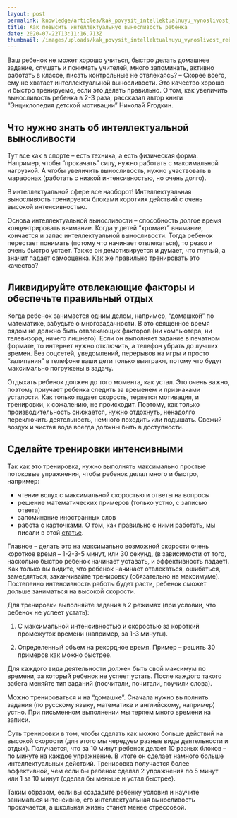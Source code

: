 ```yaml
---
layout: post
permalink: knowledge/articles/kak_povysit_intellektualnuyu_vynoslivost_rebenka/index.html
title: Как повысить интеллектуальную выносливость ребенка
date: 2020-07-22T13:11:16.713Z
thumbnail: /images/uploads/kak_povysit_intellektualnuyu_vynoslivost_rebenka-01.jpg
---
```

Ваш ребенок не может хорошо учиться, быстро делать домашнее задание, слушать и понимать учителей, много запоминать, активно работать в классе, писать контрольные не отвлекаясь? – Скорее всего, ему не хватает интеллектуальной выносливости. Это качество хорошо и быстро тренируемо, если это делать правильно. О том, как увеличить выносливость ребенка в 2-3 раза, рассказал автор книги “Энциклопедия детской мотивации” Николай Ягодкин.

## Что нужно знать об интеллектуальной выносливости

Тут все как в спорте – есть техника, а есть физическая форма. Например, чтобы “прокачать” силу, нужно работать с максимальной нагрузкой. А чтобы увеличить выносливость, нужно участвовать в марафонах (работать с низкой интенсивностью, но очень долго).

В интеллектуальной сфере все наоборот! Интеллектуальная выносливость тренируется блоками коротких действий с очень высокой интенсивностью.

Основа интеллектуальной выносливости – способность долгое время концентрировать внимание. Когда у детей “хромает” внимание, кончается и запас интеллектуальной выносливости. Тогда ребенок перестает понимать (потому что начинает отвлекаться), то резко и очень быстро устает. Также он демотивируется и думает, что глупый, а значит падает самооценка. Как же правильно тренировать это качество?

## Ликвидируйте отвлекающие факторы и обеспечьте правильный отдых

Когда ребенок занимается одним делом, например, “домашкой” по математике, забудьте о многозадачности. В это священное время рядом не должно быть отвлекающих факторов (ни компьютера, ни телевизора, ничего лишнего). Если он выполняет задание в печатном формате, то интернет нужно отключить, а телефон убрать до лучших времен. Без соцсетей, уведомлений, перерывов на игры и просто “залипания” в телефоне ваши дети только выиграют, потому что будут максимально погружены в задачу.

Отдыхать ребенок должен до того момента, как устал. Это очень важно, поэтому приучает ребенка следить за временем и признаками усталости. Как только падает скорость, теряется мотивация, и тренировки, к сожалению, не происходит. Поэтому, как только производительность снижается, нужно отдохнуть, ненадолго переключить деятельность, немного походить или подышать. Свежий воздух и чистая вода всегда должны быть в доступности.

## Сделайте тренировки интенсивными

Так как это тренировка, нужно выполнять максимально простые потоковые упражнения, чтобы ребенок делал много и быстро, например:

* чтение вслух с максимальной скоростью и ответы на вопросы
* решение математических примеров (только устно, с записью ответа)
* запоминание иностранных слов
* работа с карточками. О том, как правильно с ними работать, мы писали в этой [статье](/knowledge/articles/kak_vyuchit_tablicu_umnozheniya/).

Главное – делать это на максимально возможной скорости очень короткое время – 1-2-3-5 минут, или 30 секунд, (в зависимости от того, насколько быстро ребенок начинает уставать, и эффективность падает). Как только вы видите, что ребенок начинает отвлекаться, ошибаться, замедляться, заканчивайте тренировку (обязательно на максимуме). Постепенно интенсивность работы будет расти, ребенок сможет дольше заниматься на высокой скорости.

Для тренировки выполняйте задания в 2 режимах (при условии, что ребенок не успеет устать):

1. С максимальной интенсивностью и скоростью за короткий промежуток времени (например, за 1-3 минуты).

2. Определенный объем на рекордное время. Пример – решить 30 примеров как можно быстрее.

Для каждого вида деятельности должен быть свой максимум по времени, за который ребенок не успеет устать. После каждого такого забега меняйте тип заданий (посчитали, почитали, поучили слова).

Можно тренироваться и на “домашке”. Сначала нужно выполнить задания (по русскому языку, математике и английскому, например) устно. При письменном выполнении мы теряем много времени на записи.

Суть тренировки в том, чтобы сделать как можно больше действий на высокой скорости (для этого мы чередуем разные виды деятельности и отдых). Получается, что за 10 минут ребенок делает 10 разных блоков – по минуте на каждое упражнение. В итоге он сделает намного больше интеллектуальных действий. Тренировка получается более эффективной, чем если бы ребенок сделал 2 упражнения по 5 минут или 1 за 10 минут (сделал бы меньше и устал быстрее).

Таким образом, если вы создадите ребенку условия и научите заниматься интенсивно, его интеллектуальная выносливость прокачается, а школьная жизнь станет менее стрессовой.